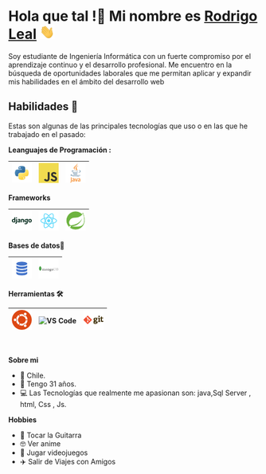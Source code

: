 
<h1>Hola que tal !🙌  Mi nombre es  <a  href="">Rodrigo Leal</a> <img  src="https://raw.githubusercontent.com/ABSphreak/ABSphreak/master/gifs/Hi.gif" width="30px"></h1>

Soy estudiante de Ingeniería
Informática con un fuerte
compromiso por el aprendizaje
continuo y el desarrollo
profesional. Me encuentro en la
búsqueda de oportunidades
laborales que me permitan
aplicar y expandir mis
habilidades en el ámbito del
desarrollo web

## Habilidades :muscle:


Estas son algunas de las principales tecnologías que uso o en las que he trabajado en el pasado:

**Leanguajes de Programación :**

<img title="Python" alt="Python" width="40px" src="https://raw.githubusercontent.com/github/explore/master/topics/python/python.png" />|<img alt="JS" title="JavaScript" width="40px" src="https://raw.githubusercontent.com/github/explore/master/topics/javascript/javascript.png">|<img title="Java" alt="Java" width="40px" src="https://raw.githubusercontent.com/github/explore/master/topics/java/java.png">
|--|--|--|

**Frameworks**

<img title="Django" alt="Django" width="40px" src="https://raw.githubusercontent.com/github/explore/master/topics/django/django.png">|<img title="React" alt="React" width="40px" src="https://raw.githubusercontent.com/github/explore/master/topics/react/react.png">|<img title="Spring" alt="Spring" width="40px" src="https://raw.githubusercontent.com/github/explore/master/topics/spring/spring.png">
|--|--|--|


**Bases de datos💾**

<img title="SQL" alt="SQL" width="40px" src="https://raw.githubusercontent.com/github/explore/master/topics/sql/sql.png">|<img title="MongoDB" alt="MongoDB" width="40px" src="https://raw.githubusercontent.com/github/explore/master/topics/mongodb/mongodb.png"> <br>
|--|--|

**Herramientas 🛠️**

<img title="Ubuntu" alt="Ubuntu" width="40px" src="https://raw.githubusercontent.com/github/explore/master/topics/ubuntu/ubuntu.png">|<img title="VS Code" alt="VS Code" width="40px" src="https://img.icons8.com/fluent/48/000000/visual-studio-code-2019.png">|<img title="git" alt="git" width="40px" src="https://raw.githubusercontent.com/github/explore/master/topics/git/git.png">
|--|--|--|
<br>

<p>
  <strong>Sobre mi</strong>
</p>
<ul>
  <li> 🚩 Chile.</li>
  <li> 🥳 Tengo 31 años.</li>
  
  <li>
    💻 Las Tecnologías que realmente me apasionan son: java,Sql Server , html, Css , Js.
  </li>
  
</ul>

<p>
  <strong>Hobbies</strong>
</p>
<ul>
  <li>
    🎼 Tocar la Guitarra
  </li>
  <li>🤓 Ver anime</li>
  <li>👾 Jugar videojuegos</li>
  <li>✈️ Salir de Viajes con Amigos</li>
</ul>




